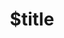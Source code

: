 ---
title: $title
second_title: Aspose.Slides for .NET API Reference
description: $description
type: docs
weight: $weight
url: /el/net/$ref/
---